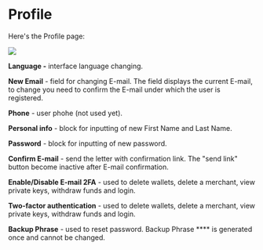 # Profile

Here's the Profile page:

![](../.gitbook/assets/screenshot-app.cpay.world-2021.11.04-19\_02\_09.png)

**Language -** interface language changing.

**New Email** - field for changing E-mail. The field displays the current E-mail, to change you need to confirm the E-mail under which the user is registered.

**Phone** - user phohe (not used yet).

**Personal info** - block for inputting of new First Name and Last Name.

**Password** - block for inputting of new password.

**Confirm E-mail** - send the letter with confirmation link. The "send link" button become inactive after E-mail confirmation.

**Enable/Disable E-mail 2FA** - used to delete wallets, delete a merchant, view private keys, withdraw funds and login.

**Two-factor authentication** - used to delete wallets, delete a merchant, view private keys, withdraw funds and login.

**Backup Phrase** - used to reset password. Backup Phrase **** is generated once and cannot be changed.

